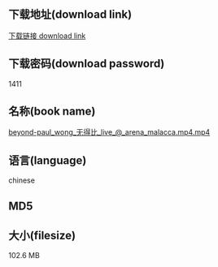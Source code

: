 ## 下载地址(download link)
[下载链接 download link](https://tutu365.netlify.app/?s=beyond-paul_wong_%E6%97%A0%E5%BE%97%E6%AF%94_live_%40_arena_malacca.mp4)

## 下载密码(download password)
1411

## 名称(book name)
beyond-paul_wong_无得比_live_@_arena_malacca.mp4.mp4

## 语言(language)
chinese

## MD5


## 大小(filesize)
102.6 MB
